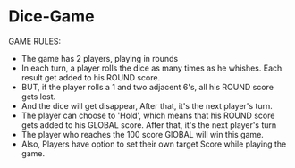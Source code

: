 # Dice-Game

GAME RULES:

- The game has 2 players, playing in rounds
- In each turn, a player rolls the dice as many times as he whishes. Each result get added to his ROUND score.
- BUT, if the player rolls a 1 and two adjacent 6's, all his ROUND score gets lost. 
- And the dice will get disappear, After that, it's the next player's turn. 
- The player can choose to 'Hold', which means that his ROUND score gets added to his GLOBAL score. After that, it's the next player's turn
- The player who reaches the 100 score GlOBAL will win this game.
- Also, Players have option to set their own target Score while playing the game.
